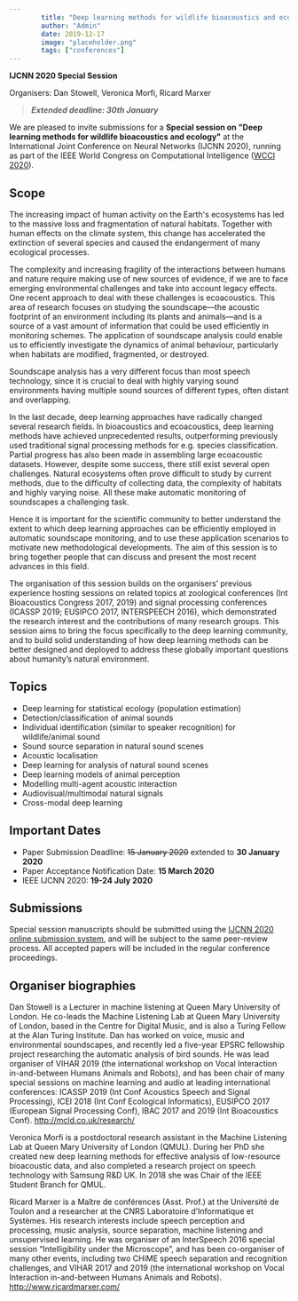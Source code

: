 ```yaml
---
        title: "Deep learning methods for wildlife bioacoustics and ecology"
        author: "Admin"
        date: 2019-12-17
        image: "placeholder.png"
        tags: ["conferences"]
---
```

    

**IJCNN 2020 Special Session**

Organisers: Dan Stowell, Veronica Morfi, Ricard Marxer

> ***Extended deadline: 30th January***

We are pleased to invite submissions for a **Special session on "Deep learning methods for wildlife bioacoustics and ecology"** at the International Joint Conference on Neural Networks (IJCNN 2020), running as part of the IEEE World Congress on Computational Intelligence ([WCCI 2020](https://wcci2020.org/)).

## Scope

The increasing impact of human activity on the Earth's ecosystems has led to the massive loss and fragmentation of natural habitats. Together with human effects on the climate system, this change has accelerated the extinction of several species and caused the endangerment of many ecological processes. 

The complexity and increasing fragility of the interactions between humans and nature require making use of new sources of evidence, if we are to face emerging environmental challenges and take into account legacy effects. One recent approach to deal with these challenges is ecoacoustics. This area of research focuses on studying the soundscape—the acoustic footprint of an environment including its plants and animals—and is a source of a vast amount of information that could be used efficiently in monitoring schemes. The application of soundscape analysis could enable us to efficiently investigate the dynamics of animal behaviour, particularly when habitats are modified, fragmented, or destroyed.

Soundscape analysis has a very different focus than most speech technology, since it is crucial to deal with highly varying sound environments having multiple sound sources of different types, often distant and overlapping.

In the last decade, deep learning approaches have radically changed several research fields. In bioacoustics and ecoacoustics, deep learning methods have achieved unprecedented results, outperforming previously used traditional signal processing methods for e.g. species classification. Partial progress has also been made in assembling large ecoacoustic datasets. However, despite some success, there still exist several open challenges. Natural ecosystems often prove difficult to study by current methods, due to the difficulty of collecting data, the complexity of habitats and highly varying noise. All these make automatic monitoring of soundscapes a challenging task.

Hence it is important for the scientific community to better understand the extent to which deep learning approaches can be efficiently employed in automatic soundscape monitoring, and to use these application scenarios to motivate new methodological developments. The aim of this session is to bring together people that can discuss and present the most recent advances in this field. 

The organisation of this session builds on the organisers’ previous experience hosting sessions on related topics at zoological conferences (Int Bioacoustics Congress 2017, 2019) and signal processing conferences (ICASSP 2019; EUSIPCO 2017, INTERSPEECH 2016), which demonstrated the research interest and the contributions of many research groups. This session aims to bring the focus specifically to the deep learning community, and to build solid understanding of how deep learning methods can be better designed and deployed to address these globally important questions about humanity’s natural environment.

## Topics

* Deep learning for statistical ecology (population estimation)
* Detection/classification of animal sounds
* Individual identification (similar to speaker recognition) for wildlife/animal sound
* Sound source separation in natural sound scenes
* Acoustic localisation
* Deep learning for analysis of natural sound scenes
* Deep learning models of animal perception
* Modelling multi-agent acoustic interaction
* Audiovisual/multimodal natural signals
* Cross-modal deep learning

## Important Dates

* Paper Submission Deadline: ~~15 January 2020~~ extended to **30 January 2020**
* Paper Acceptance Notification Date: **15 March 2020**
* IEEE IJCNN 2020: **19-24 July 2020**

## Submissions

Special session manuscripts should be submitted using the [IJCNN 2020 online submission system](https://wcci2020.org/submissions/), and will be subject to the same peer-review process. All accepted papers will be included in the regular conference proceedings.

## Organiser biographies

Dan Stowell is a Lecturer in machine listening at Queen Mary University of London. He co-leads the Machine Listening Lab at Queen Mary University of London, based in the Centre for Digital Music, and is also a Turing Fellow at the Alan Turing Institute. Dan has worked on voice, music and environmental soundscapes, and recently led a five-year EPSRC fellowship project researching the automatic analysis of bird sounds. He was lead organiser of VIHAR 2019 (the international workshop on Vocal Interaction in-and-between Humans Animals and Robots), and has been chair of many special sessions on machine learning and audio at leading international conferences: ICASSP 2019 (Int Conf Acoustics Speech and Signal Processing), ICEI 2018 (Int Conf Ecological Informatics), EUSIPCO 2017 (European Signal Processing Conf), IBAC 2017 and 2019 (Int Bioacoustics Conf).
http://mcld.co.uk/research/ 

Veronica Morfi is a postdoctoral research assistant in the Machine Listening Lab at Queen Mary University of London (QMUL). During her PhD she created new deep learning methods for effective analysis of low-resource bioacoustic data, and also completed a research project on speech technology with Samsung R&D UK. In 2018 she was Chair of the IEEE Student Branch for QMUL.

Ricard Marxer is a Maître de conférences (Asst. Prof.) at the Université de Toulon and a researcher at the CNRS Laboratoire d’Informatique et Systèmes. His research interests include speech perception and processing, music analysis, source separation, machine listening and unsupervised learning. He was organiser of an InterSpeech 2016 special session “Intelligibility under the Microscope”, and has been co-organiser of many other events, including two CHiME speech separation and recognition challenges, and VIHAR 2017 and 2019 (the international workshop on Vocal Interaction in-and-between Humans Animals and Robots).
http://www.ricardmarxer.com/ 
